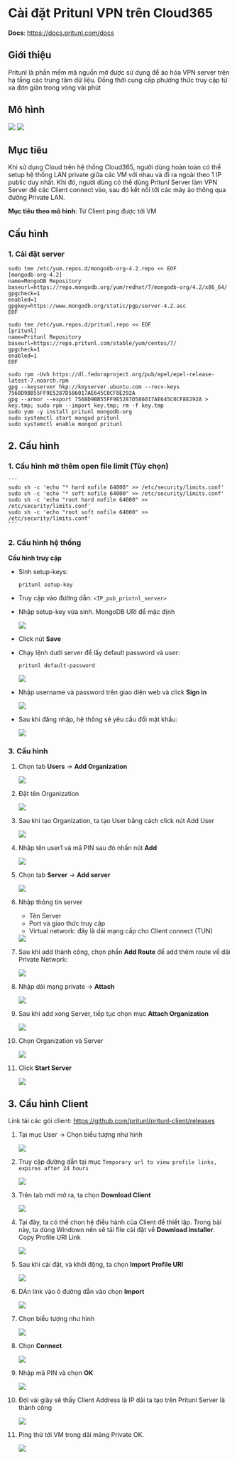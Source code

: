 # Cài đặt Pritunl VPN trên Cloud365

**Docs**: https://docs.pritunl.com/docs

## Giới thiệu
Pritunl là phần mềm mã nguồn mở được sử dụng để ảo hóa VPN server trên hạ tầng các trung tâm dữ liệu. Đồng thời cung cấp phương thức truy cập từ xa đơn giản trong vòng vài phút

## Mô hình

<img src="https://i.imgur.com/b0lcoe9.png">

<img src="https://i.imgur.com/bmT3Ibs.png">

## Mục tiêu
Khi sử dụng Cloud trên hệ thống Cloud365, người dùng hoàn toàn có thể setup hệ thống LAN private giữa các VM với nhau và đi ra ngoài theo 1 IP public duy nhất. Khi đó, người dùng có thể dùng Pritunl Server làm VPN Server để các Client connect vào, sau đó kết nối tới các máy ảo thông qua đường Private LAN.

**Mục tiêu theo mô hình**: Từ Client ping được tới VM

## Cấu hình
### 1. Cài đặt server
```
sudo tee /etc/yum.repos.d/mongodb-org-4.2.repo << EOF
[mongodb-org-4.2]
name=MongoDB Repository
baseurl=https://repo.mongodb.org/yum/redhat/7/mongodb-org/4.2/x86_64/
gpgcheck=1
enabled=1
gpgkey=https://www.mongodb.org/static/pgp/server-4.2.asc
EOF

sudo tee /etc/yum.repos.d/pritunl.repo << EOF
[pritunl]
name=Pritunl Repository
baseurl=https://repo.pritunl.com/stable/yum/centos/7/
gpgcheck=1
enabled=1
EOF

sudo rpm -Uvh https://dl.fedoraproject.org/pub/epel/epel-release-latest-7.noarch.rpm
gpg --keyserver hkp://keyserver.ubuntu.com --recv-keys 7568D9BB55FF9E5287D586017AE645C0CF8E292A
gpg --armor --export 7568D9BB55FF9E5287D586017AE645C0CF8E292A > key.tmp; sudo rpm --import key.tmp; rm -f key.tmp
sudo yum -y install pritunl mongodb-org
sudo systemctl start mongod pritunl
sudo systemctl enable mongod pritunl
```

## 2. Cấu hình
### 1. Cấu hình mở thêm open file limit (Tùy chọn)
    ```
    sudo sh -c 'echo "* hard nofile 64000" >> /etc/security/limits.conf'
    sudo sh -c 'echo "* soft nofile 64000" >> /etc/security/limits.conf'
    sudo sh -c 'echo "root hard nofile 64000" >> /etc/security/limits.conf'
    sudo sh -c 'echo "root soft nofile 64000" >> /etc/security/limits.conf'
    ```

### 2. Cấu hình hệ thống
**Cấu hình truy cập**
- Sinh setup-keys:
    ```
    pritunl setup-key
    ```

- Truy cập vào đường dẫn: `<IP_pub_printnl_server>`

- Nhập setup-key vừa sinh. MongoDB URI để mặc định

    <img src="https://i.imgur.com/PrWbx0R.png">

- Click nút **Save**

- Chạy lệnh dưới server để lấy default password và user:
    ```
    pritunl default-password
    ```

    <img src="https://i.imgur.com/eCvcn8t.png">

- Nhập username và password trên giao diện web và click **Sign in**

    <img src="https://i.imgur.com/Qb482Qn.png">

- Sau khi đăng nhập, hệ thống sẽ yêu cầu đổi mật khẩu:

    <img src="https://i.imgur.com/LFFTpN2.png">

### 3. Cấu hình
1. Chọn tab **Users** -> **Add Organization**

    <img src="https://i.imgur.com/qMogfWq.png">

2. Đặt tên Organization

    <img src="https://i.imgur.com/JSSmb92.png">

3. Sau khi tạo Organization, ta tạo User bằng cách click nút Add User

    <img src="https://i.imgur.com/JSXFGfB.png">

4. Nhập tên user1 và mã PIN sau đó nhấn nút **Add**

    <img src="https://i.imgur.com/f061DDi.png">

5. Chọn tab **Server** -> **Add server**

    <img src="https://i.imgur.com/QGuRMVd.png">

6. Nhập thông tin server
    - Tên Server
    - Port và giao thức truy cập
    - Virtual network: đây là dải mạng cấp cho Client connect (TUN)

    <img src="https://i.imgur.com/8LK0n6W.png">

7. Sau khi add thành công, chọn phần **Add Route** để add thêm route về dải Private Network:

    <img src="https://i.imgur.com/KMFTlRy.png">

8. Nhập dải mạng private -> **Attach**

    <img src="https://i.imgur.com/wElYdVj.png">

9. Sau khi add xong Server, tiếp tục chọn mục **Attach Organization**

    <img src="https://i.imgur.com/mz0OHJi.png">

10. Chọn Organization và Server

    <img src="https://i.imgur.com/4IT4kQ5.png">

11. Click **Start Server**

    <img src="https://i.imgur.com/wfQQIxb.png">

## 3. Cấu hình Client
Link tải các gói client: https://github.com/pritunl/pritunl-client/releases

1. Tại mục User -> Chọn biểu tượng như hình

    <img src="https://i.imgur.com/Xuwe6QB.png">

2. Truy cập đường dẫn tại mục `Temporary url to view profile links, expires after 24 hours`

    <img src="https://i.imgur.com/vFMB1mZ.png">

3. Trên tab mới mở ra, ta chọn **Download Client**

    <img src="https://i.imgur.com/YpmBcFR.png">

4. Tại đây, ta có thể chọn hệ điều hành của Client để thiết lập. Trong bài này, ta dùng Windown nên sẽ tải file cài đặt về **Download installer**. Copy Profile URI Link

    <img src="https://i.imgur.com/MbQdoKW.png">

5. Sau khi cài đặt, và khởi động, ta chọn **Import Profile URI**

    <img src="https://i.imgur.com/5r9APLe.png">

6. DÁn link vào ô đường dẫn vào chọn **Import**

    <img src="https://i.imgur.com/Kftxg3c.png">

7. Chọn biểu tượng như hình
    
    <img src= "https://i.imgur.com/RUZWOT8.png">

8. Chọn **Connect**

    <img src="https://i.imgur.com/bnr2Ayy.png">

9. Nhập mã PIN và chọn **OK**

    <img src="https://i.imgur.com/5tL2xvY.png">

10. Đợi vài giây sẽ thấy Client Address là IP dải ta tạo trên Pritunl Server là thành công

    <img src="https://i.imgur.com/iJjBPM2.png">

11. Ping thử tới VM trong dải mảng Private OK.

    <img src="https://i.imgur.com/rsyuEzb.png">